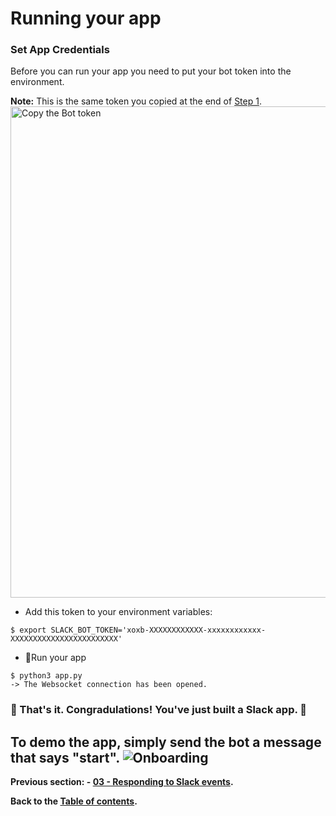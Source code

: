 # Running your app
### Set App Credentials
Before you can run your app you need to put your bot token into the environment.

**Note:** This is the same token you copied at the end of [Step 1](/tutorial/01-creating-the-slack-app.md#add-a-bot-user).
<img width="786" alt="Copy the Bot token" src="https://user-images.githubusercontent.com/3329665/56845230-ec357e80-6872-11e9-83d4-5f953aee20b5.png">

- Add this token to your environment variables:
```
$ export SLACK_BOT_TOKEN='xoxb-XXXXXXXXXXXX-xxxxxxxxxxxx-XXXXXXXXXXXXXXXXXXXXXXXX'
```

- 🏁Run your app
```
$ python3 app.py
-> The Websocket connection has been opened.
```

### 🎉 That's it. Congradulations! You've just built a Slack app. 🤖
To demo the app, simply send the bot a message that says "start".
![Onboarding](https://user-images.githubusercontent.com/3329665/56870674-ab02b300-69c7-11e9-9101-eb823235f3c2.gif)
---

**Previous section: - [03 - Responding to Slack events](/tutorial/03-responding-to-slack-events.md).**

**Back to the [Table of contents](/tutorial/#table-of-contents).**
